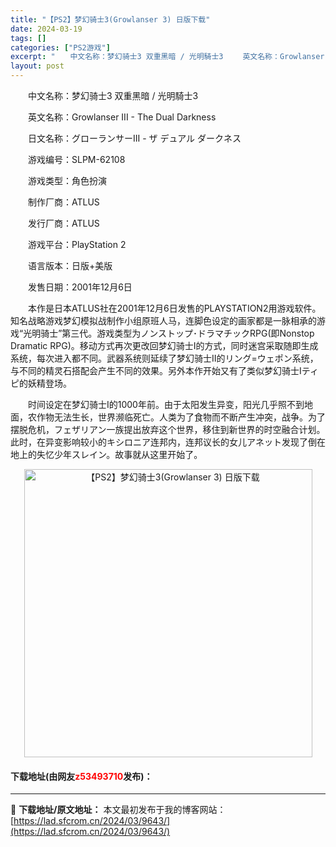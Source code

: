 ```yaml
---
title: "【PS2】梦幻骑士3(Growlanser 3) 日版下载"
date: 2024-03-19
tags: []
categories: ["PS2游戏"]
excerpt: "　　中文名称：梦幻骑士3 双重黑暗 / 光明騎士3 　　英文名称：Growlanser III - The Dual Darkness 　　日文名称：グローランサーIII - ザ デュアル ダークネス 　　游戏编号：SLPM-62108 　　游戏类型：角色扮演 　　制作厂商：ATLUS 　　发行厂商&hellip;"
layout: post
---
```


 <p>　　中文名称：梦幻骑士3 双重黑暗 / 光明騎士3</p> <p>　　英文名称：Growlanser III - The Dual Darkness</p> <p>　　日文名称：グローランサーIII - ザ デュアル ダークネス</p> <p>　　游戏编号：SLPM-62108</p> <p>　　游戏类型：角色扮演</p> <p>　　制作厂商：ATLUS</p> <p>　　发行厂商：ATLUS</p> <p>　　游戏平台：PlayStation 2</p> <p>　　语言版本：日版+美版</p> <p>　　发售日期：2001年12月6日</p> <p>　　本作是日本ATLUS社在2001年12月6日发售的PLAYSTATION2用游戏软件。知名战略游戏梦幻模拟战制作小组原班人马，连脚色设定的画家都是一脉相承的游戏&ldquo;光明骑士&rdquo;第三代。游戏类型为ノンストップ･ドラマチックRPG(即Nonstop Dramatic RPG)。移动方式再次更改回梦幻骑士Ⅰ的方式，同时迷宫采取随即生成系统，每次进入都不同。武器系统则延续了梦幻骑士Ⅱ的リング=ウェポン系统，与不同的精灵石搭配会产生不同的效果。另外本作开始又有了类似梦幻骑士Ⅰティピ的妖精登场。</p> <p>　　时间设定在梦幻骑士Ⅰ的1000年前。由于太阳发生异变，阳光几乎照不到地面，农作物无法生长，世界濒临死亡。人类为了食物而不断产生冲突，战争。为了摆脱危机，フェザリアン一族提出放弃这个世界，移住到新世界的时空融合计划。此时，在异变影响较小的キシロニア连邦内，连邦议长的女儿アネット发现了倒在地上的失忆少年スレイン。故事就从这里开始了。</p> <p align="center"><img align="" border="0" src="https://lad.sfcrom.cn/wp-content/uploads/2024/03/20240319_65f997efb5fe9.jpg" width="461" alt="【PS2】梦幻骑士3(Growlanser 3) 日版下载" /></p> <p><h4>下载地址(由网友<font color="red">z53493710</font>发布)：</h4></p> 

---
📖 **下载地址/原文地址：** 本文最初发布于我的博客网站：[https://lad.sfcrom.cn/2024/03/9643/](https://lad.sfcrom.cn/2024/03/9643/)
